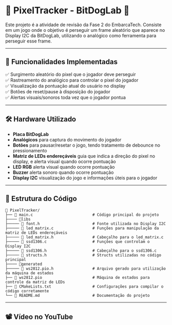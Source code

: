 # 👾 PixelTracker - BitDogLab 👾

Este projeto é a atividade de revisão da Fase 2 do EmbarcaTech. Consiste em um jogo onde o objetivo é perseguir um frame aleatório que aparece no Display I2C da BitDogLab, utilizando o analógico como ferramenta para perseguir esse frame.

---

## 📌 **Funcionalidades Implementadas**

✅ Surgimento aleatório do pixel que o jogador deve perseguir\
✅ Rastreamento do analógico para controlar o pixel do jogador\
✅ Visualização da pontuação atual do usuário no display\
✅ Botões de reset/pause à disposição do jogador\
✅ Alertas visuais/sonoros toda vez que o jogador pontua

---

## 🛠 **Hardware Utilizado**

- **Placa BitDogLab**
- **Analógicos** para captura do movimento do jogador
- **Botões** para pausar/resetar o jogo, tendo tratamento de debounce no pressionamento
- **Matriz de LEDs endereçáveis** guia que indica a direção do pixel no display, e alerta visual quando ocorre pontuação
- **LED RGB** alerta visual quando ocorre pontuação
- **Buzzer** alerta sonoro quando ocorre pontuação
- **Display I2C** visualização do jogo e informações úteis para o jogador

---

## 📂 **Estrutura do Código**

```
📂 PixelTracker/
├── 📄 main.c                          # Código principal do projeto
├──── 📂libs
├───── 📄 font.h                       # Fonte utilizada no Display I2C
├───── 📄 led_matrix.c                 # Funções para manipulação da matriz de LEDs endereçáveis
├───── 📄 led_matrix.h                 # Cabeçalho para o led_matrix.c
├───── 📄 ssd1306.c                    # Funções que controlam o Display I2C
├───── 📄 ssd1306.h                    # Cabeçalho para o ssd1306.c
├───── 📄 structs.h                    # Structs utilizadas no código principal
├──── 📂generated
├───── 📄 ws2812.pio.h                 # Arquivo gerado para utilização da máquina de estados
├── 📄 ws2812.pio                      # Máquina de estados para controle da matriz de LEDs
├── 📄 CMakeLists.txt                  # Configurações para compilar o código corretamente
└── 📄 README.md                       # Documentação do projeto
```

---

## 📽️ **Vídeo no YouTube**
